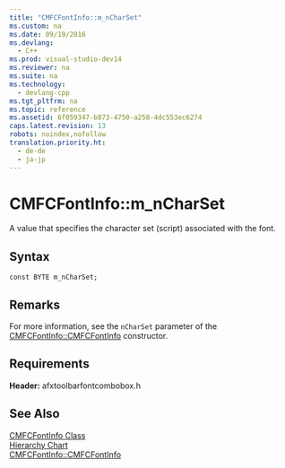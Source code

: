 ```yaml
---
title: "CMFCFontInfo::m_nCharSet"
ms.custom: na
ms.date: 09/19/2016
ms.devlang: 
  - C++
ms.prod: visual-studio-dev14
ms.reviewer: na
ms.suite: na
ms.technology: 
  - devlang-cpp
ms.tgt_pltfrm: na
ms.topic: reference
ms.assetid: 6f059347-b873-4750-a258-4dc553ec6274
caps.latest.revision: 13
robots: noindex,nofollow
translation.priority.ht: 
  - de-de
  - ja-jp
---
```

# CMFCFontInfo::m_nCharSet
A value that specifies the character set (script) associated with the font.  
  
## Syntax  
  
```  
const BYTE m_nCharSet;  
```  
  
## Remarks  
 For more information, see the `nCharSet` parameter of the [CMFCFontInfo::CMFCFontInfo](../vs140/CMFCFontInfo--CMFCFontInfo.md) constructor.  
  
## Requirements  
 **Header:** afxtoolbarfontcombobox.h  
  
## See Also  
 [CMFCFontInfo Class](../vs140/CMFCFontInfo-Class.md)   
 [Hierarchy Chart](../vs140/Hierarchy-Chart.md)   
 [CMFCFontInfo::CMFCFontInfo](../vs140/CMFCFontInfo--CMFCFontInfo.md)